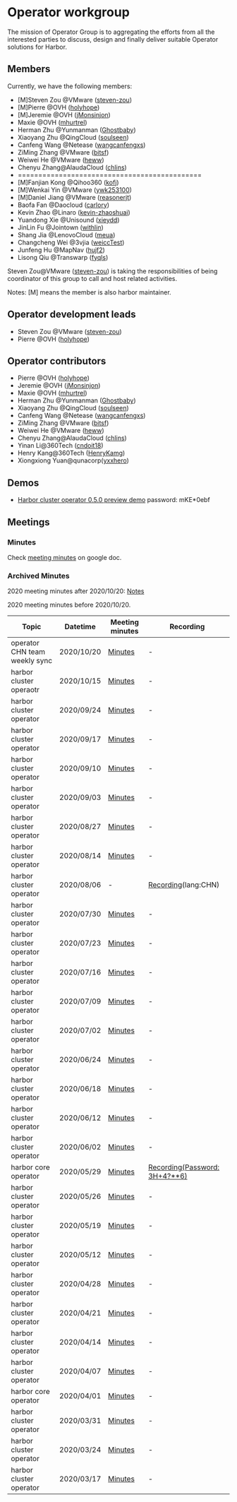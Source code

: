 # Operator workgroup

The mission of Operator Group is to aggregating the efforts from all the interested parties to discuss, design and finally deliver suitable Operator solutions for Harbor.

## Members

Currently, we have the following members:

- [M]Steven Zou @VMware ([steven-zou](https://github.com/steven-zou))
- [M]Pierre @OVH ([holyhope](https://github.com/holyhope))
- [M]Jeremie @OVH ([jMonsinjon](https://github.com/jMonsinjon))
- Maxie @OVH ([mhurtrel](https://github.com/mhurtrel))
- Herman Zhu @Yunmanman ([Ghostbaby](https://github.com/Ghostbaby))
- Xiaoyang Zhu @QingCloud ([soulseen](https://github.com/soulseen))
- Canfeng Wang @Netease ([wangcanfengxs](https://github.com/wangcanfengxs))
- ZiMing Zhang @VMware ([bitsf](https://github.com/bitsf))
- Weiwei He @VMware ([heww](https://github.com/heww))
- Chenyu Zhang@AlaudaCloud ([chlins](https://github.com/chlins))
- =============================================
- [M]Fanjian Kong @Qihoo360 ([kofj](https://github.com/kofj))
- [M]Wenkai Yin @VMware ([ywk253100](https://github.com/ywk253100))
- [M]Daniel Jiang @VMware ([reasonerjt](https://github.com/reasonerjt))
- Baofa Fan @Daocloud ([carlory](https://github.com/carlory))
- Kevin Zhao @Linaro ([kevin-zhaoshuai](https://github.com/kevin-zhaoshuai))
- Yuandong Xie @Unisound ([xieydd](https://github.com/xieydd))
- JinLin Fu @Jointown ([withlin](https://github.com/withlin))
- Shang Jia @LenovoCloud ([meua](https://github.com/meua))
- Changcheng Wei @3vjia ([weiccTest](https://github.com/weiccTest))
- Junfeng Hu @MapNav ([hujf2](https://github.com/hujf2))
- Lisong Qiu @Transwarp ([fyqls](https://github.com/fyqls))

Steven Zou@VMware ([steven-zou](https://github.com/steven-zou)) is taking the responsibilities of being coordinator of this group to call and host related activities.

Notes: [M] means the member is also harbor maintainer.

## Operator development leads

- Steven Zou @VMware ([steven-zou](https://github.com/steven-zou))
- Pierre @OVH ([holyhope](https://github.com/holyhope))

## Operator contributors

- Pierre @OVH ([holyhope](https://github.com/holyhope))
- Jeremie @OVH ([jMonsinjon](https://github.com/jMonsinjon))
- Maxie @OVH ([mhurtrel](https://github.com/mhurtrel))
- Herman Zhu @Yunmanman ([Ghostbaby](https://github.com/Ghostbaby))
- Xiaoyang Zhu @QingCloud ([soulseen](https://github.com/soulseen))
- Canfeng Wang @Netease ([wangcanfengxs](https://github.com/wangcanfengxs))
- ZiMing Zhang @VMware ([bitsf](https://github.com/bitsf))
- Weiwei He @VMware ([heww](https://github.com/heww))
- Chenyu Zhang@AlaudaCloud ([chlins](https://github.com/chlins))
- Yinan Li@360Tech ([cndoit18](https://github.com/cndoit18))
- Henry Kang@360Tech ([HenryKamg](https://github.com/HenryKamg))
- Xiongxiong Yuan@qunacorp([yxxhero](https://github.com/yxxhero))

## Demos

- [Harbor cluster operator 0.5.0 preview demo](https://zoom.us/rec/share/_P1fAY3Z0H1LZLP_uQbuQJBxT7zXeaa81CMdrvYPz0hl3dQmMe_iteluPG_ioOLL?startTime=1598446889000) password: mKE*0ebf

## Meetings

### Minutes

Check [meeting minutes](https://docs.google.com/document/d/1nh5kWmRA5dFW1Wdf2RaVhMT3cbCxytVtiIynlN6l_5c/edit?usp=sharing) on google doc.


### Archived Minutes

2020 meeting minutes after 2020/10/20: [Notes](https://docs.google.com/document/d/1d5tRtt7-NABdbk4pbLuK0rr7ZHUCKtYxiDCMSHlhfZE/edit?usp=sharing)

2020 meeting minutes before 2020/10/20.

| Topic | Datetime | Meeting minutes | Recording |
|-------|----------|-----------------|-----------|
|operator CHN team weekly sync| 2020/10/20 | [Minutes](https://docs.google.com/document/d/1LKrhPP6gdODlF7fW5DB_Pqc0D7vCieHXE4JM3fyOGVk/edit?usp=sharing) | - |
|harbor cluster operaotr|2020/10/15| [Minutes](https://docs.google.com/document/d/1n5_L0c4Maw2f-FzYUyAnYhQWsRuDZbS3xDgIUJD_iok/edit?usp=sharing) | - |
|harbor cluster operator|2020/09/24| [Minutes](https://docs.google.com/document/d/1SinlgC6DZFHvZQvd0TJz46CdAjHiGbNxeznZSrnU-tI/edit?usp=sharing) | - |
|harbor cluster operator|2020/09/17| [Minutes](https://docs.google.com/document/d/17BlZeG-GkWMGuYGOL84gNiD1SdkjDQC0ZBjK2G_UEng/edit?usp=sharing) | - |
|harbor cluster operator|2020/09/10| [Minutes](https://docs.google.com/document/d/1TrkoLpzlLZ45vyfn8oZpd2LzermXRaTQP5wLAZrnf8E/edit?usp=sharing) | - |
|harbor cluster operator|2020/09/03| [Minutes](https://docs.google.com/document/d/1obezMf5BQbkZPGMFlO8fXgTf0lw5UL86kmGqi_J_x1U/edit?usp=sharing) | - |
|harbor cluster operator|2020/08/27| [Minutes](https://docs.google.com/document/d/1uLxFKo3jbfjGSDswD1PJ0lg-9H9PxUG-asHHqHlMlWY/edit?usp=sharing) | - |
|harbor cluster operator|2020/08/14| [Minutes](https://docs.google.com/document/d/11vhLgZS4hJnDtX_EzWhugC21P90VaiZKIoB7BbxrYUo/edit?usp=sharing) | - |
|harbor cluster operator|2020/08/06| - |[Recording](https://drive.google.com/file/d/1kvjm8GwJEJxIipkroWvfFM2_U1Dsor3S/view?usp=sharing)(lang:CHN) |
|harbor cluster operator|2020/07/30| [Minutes](https://docs.google.com/document/d/1ORXCGXQ2q-zl_MO5WZ8PfFWD8DmU4NJsFGHcTuVy0os/edit?usp=sharing) | - |
|harbor cluster operator|2020/07/23| [Minutes](https://docs.google.com/document/d/1chZDjlh9YO61PgZ6hfsx_WhGhrTcK-HlbG1Jwd4y3X0/edit?usp=sharing) | - |
|harbor cluster operator|2020/07/16| [Minutes](https://docs.google.com/document/d/10uAmlIYRuRoWW_rmkKIijIneo7iQMssX0tZTgohg6SQ/edit?usp=sharing) | - |
|harbor cluster operator|2020/07/09| [Minutes](https://docs.google.com/document/d/109uYzFdILZbyez_iQ3cKV2AGihRqOzGE798LWrFFaAI/edit?usp=sharing)| - |
|harbor cluster operator|2020/07/02 | [Minutes](https://docs.google.com/document/d/1kSscOeidiw7tmSOAUbg6HrzrPx4WWHN7TA-5I_ILVX8/edit?usp=sharing) | - |
|harbor cluster operator|2020/06/24| [Minutes](https://docs.google.com/document/d/1pZDEJjd0K84wp6rad_a8j4vROki0RTDdfSPebCLa66Q/edit?usp=sharing) | - |
|harbor cluster operator|2020/06/18 | [Minutes](https://docs.google.com/document/d/1Gs7yE_sx9YZmCLdnQDxWuzVPB6HyrhlDvo18OeYH0Qo/edit?usp=sharing) | - |
|harbor cluster operator|2020/06/12 | [Minutes](https://docs.google.com/document/d/10Zo0z4kTxdkyTZ2M2pB0fHydqmEFi4YNS0mNoTAjVfw/edit?usp=sharing) | - |
|harbor cluster operator|2020/06/02 | [Minutes](https://docs.google.com/document/d/1Et-mX11Y89yn6TVjsD6QjVsYpGl7UT_galZ8TZtq7rU/edit?usp=sharing) | - |
|harbor core operator |2020/05/29| [Minutes](https://docs.google.com/document/d/1I4pAM6tpGGlSbbqToQBKT7DLWHZyzHASNoI4GZCeT2M/edit?usp=sharing)| [Recording(Password: 3H+4?**6)](https://VMware.zoom.us/rec/share/zOtVaOHQ-WdOZ6_99H_gXqAeEJ7kX6a82yQW-vsJnU2tuMosIBrnyURNRCAE0ABI) |
|harbor cluster operator|2020/05/26|[Minutes](https://docs.google.com/document/d/1qefJHP62EUtxcfd0yItWm73TkskKnv2YpeQRDQybTwg/edit?usp=sharing) | - |
|harbor cluster operator|2020/05/19|[Minutes](https://docs.google.com/document/d/1iX_tBHsioFMt9NZaA9dpB7agfzdGfNqYf7fTLEAe6GQ/edit?usp=sharing) | - |
|harbor cluster operator|2020/05/12|[Minutes](https://docs.google.com/document/d/1fOG1MX9KK-RnFwxboK5Ljwx1fTsBZBHqbrcvT3fzTV0/edit?usp=sharing) | - |
|harbor cluster operator|2020/04/28|[Minutes](https://docs.google.com/document/d/1eLHp743XaV1f2RrdELRXUO-XpjzAoc7vkOzvQhz-rkM/edit?usp=sharing) | - |
|harbor cluster operator|2020/04/21|[Minutes](https://docs.google.com/document/d/1EfjN8RWW6UQJSomysIC5GK5xwzLi4U-NNpRjTr8SaOk/edit?usp=sharing)| - |
|harbor cluster operator|2020/04/14|[Minutes](https://docs.google.com/document/d/1Z5TJRl4IwepzHq-Cx-W4TxulptXFVFtaVF_qcWAZPVo/edit?usp=sharing) | - |
|harbor cluster operator|2020/04/07|[Minutes](https://docs.google.com/document/d/1qYZKVRuSCzDVqgp53OrorWGUa9QOTug8sKUONo7bhb8/edit?usp=sharing)| - |
|harbor core operator|2020/04/01|[Minutes](https://docs.google.com/document/d/1SPpHP-_TlLbyt3jqIdA5ojn8EGjE43tjW1kmFQjXXIs/edit?usp=sharing) | - |
|harbor cluster operator |2020/03/31|[Minutes](https://docs.google.com/document/d/1nt7yZvNxOPzVkLhDaNzwnsb78SL8fk2BiG16FMBjOkw/edit?usp=sharing)| - |
|harbor cluster operator|2020/03/24|[Minutes](https://docs.google.com/document/d/1Z8KK_zxljzdTsq5Hk_GaqHlOeSKcw1Gr2Rsv0SnI7SI/edit?usp=sharing) | - |
|harbor cluster operator|2020/03/17|[Minutes](https://docs.google.com/document/d/1eYSVOPmXGJIYUnsgN5ZnD03JY1zRcGiNJvwlzJ4bs4E/edit?usp=sharing)| - |
